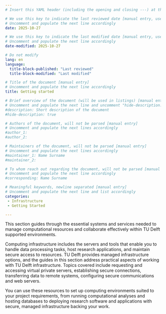 ```yaml
---
# Insert this YAML header (including the opening and closing ---) at the beginning of the document and fill it out accordingly

# We use this key to indicate the last reviewed date [manual entry, use YYYY-MM-DD]
# Uncomment and populate the next line accordingly
date: 2025-10-27

# We use this key to indicate the last modified date [manual entry, use YYYY-MM-DD]
# Uncomment and populate the next line accordingly
date-modified: 2025-10-27

# Do not modify
lang: en
language: 
  title-block-published: "Last reviewed"
  title-block-modified: "Last modified"

# Title of the document [manual entry]
# Uncomment and populate the next line accordingly
title: Getting started

# Brief overview of the document (will be used in listings) [manual entry]
# Uncomment and populate the next line and uncomment "hide-description: true".
#description: Short description of the document
#hide-description: true

# Authors of the document, will not be parsed [manual entry]
# Uncomment and populate the next lines accordingly
#author_1: 
#author_2: 

# Maintainers of the document, will not be parsed [manual entry]
# Uncomment and populate the next lines accordingly
#maintainer_1: Name Surname
#maintainer_2:

# To whom reach out regarding the document, will not be parsed [manual entry]
# Uncomment and populate the next line accordingly
#corresponding: Name Surname

# Meaningful keywords, newline separated [manual entry]
# Uncomment and populate the next line and list accordingly
categories: 
 - Infrastructure
 - Getting Started

---
```


This section guides through the essential systems and services needed to manage computational resources and collaborate effectively within TU Delft supported environments.

Computing infrastructure includes the servers and tools that enable you to handle data processing tasks, host research applications, and maintain secure access to resources. TU Delft provides managed infrastructure options, and the guides in this section address practical aspects of working with TU Delft infrastructure. Topics covered include requesting and accessing virtual private servers, establishing secure connections, transferring data to remote systems, configuring secure communications and web servers.

You can use these resources to set up computing environments suited to your project requirements, from running computational analyses and hosting databases to deploying research software and applications with secure, managed infrastructure backing your work.